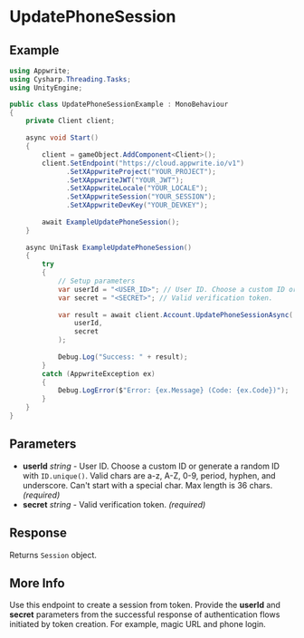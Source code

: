 # UpdatePhoneSession

## Example

```csharp
using Appwrite;
using Cysharp.Threading.Tasks;
using UnityEngine;

public class UpdatePhoneSessionExample : MonoBehaviour
{
    private Client client;
    
    async void Start()
    {
        client = gameObject.AddComponent<Client>();
        client.SetEndpoint("https://cloud.appwrite.io/v1")
              .SetXAppwriteProject("YOUR_PROJECT");
              .SetXAppwriteJWT("YOUR_JWT");
              .SetXAppwriteLocale("YOUR_LOCALE");
              .SetXAppwriteSession("YOUR_SESSION");
              .SetXAppwriteDevKey("YOUR_DEVKEY");
        
        await ExampleUpdatePhoneSession();
    }
    
    async UniTask ExampleUpdatePhoneSession()
    {
        try
        {
            // Setup parameters
            var userId = "<USER_ID>"; // User ID. Choose a custom ID or generate a random ID with `ID.unique()`. Valid chars are a-z, A-Z, 0-9, period, hyphen, and underscore. Can&#039;t start with a special char. Max length is 36 chars.
            var secret = "<SECRET>"; // Valid verification token.
            
            var result = await client.Account.UpdatePhoneSessionAsync(
                userId,
                secret
            );
            
            Debug.Log("Success: " + result);
        }
        catch (AppwriteException ex)
        {
            Debug.LogError($"Error: {ex.Message} (Code: {ex.Code})");
        }
    }
}
```

## Parameters

- **userId** *string* - User ID. Choose a custom ID or generate a random ID with `ID.unique()`. Valid chars are a-z, A-Z, 0-9, period, hyphen, and underscore. Can&#039;t start with a special char. Max length is 36 chars. *(required)*
- **secret** *string* - Valid verification token. *(required)*

## Response

Returns `Session` object.
## More Info

Use this endpoint to create a session from token. Provide the **userId** and **secret** parameters from the successful response of authentication flows initiated by token creation. For example, magic URL and phone login.
